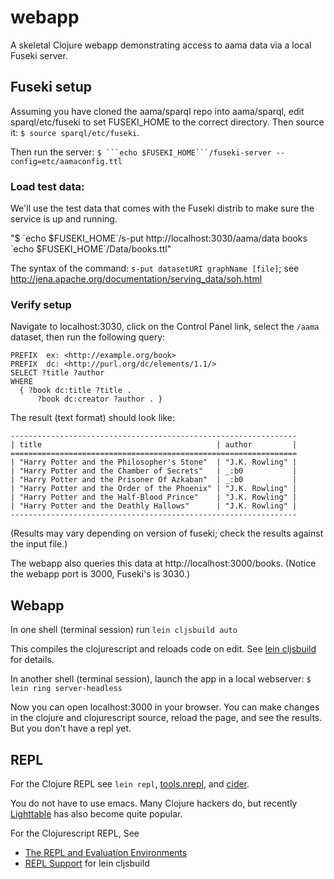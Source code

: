 # webapp

A skeletal Clojure webapp demonstrating access to aama data via a local Fuseki server. 

## Fuseki setup

Assuming you have cloned the aama/sparql repo into aama/sparql, edit
sparql/etc/fuseki to set FUSEKI_HOME to the correct directory.  Then
source it: `$ source sparql/etc/fuseki`.

Then run the server:  `$ ```echo $FUSEKI_HOME```/fuseki-server --config=etc/aamaconfig.ttl`

### Load test data:

We'll use the test data that comes with the Fuseki distrib to make
sure the service is up and running.

"$ \`echo $FUSEKI_HOME\`/s-put http://localhost:3030/aama/data books \`echo $FUSEKI_HOME\`/Data/books.ttl"

The syntax of the command:  `s-put datasetURI graphName [file]`; see http://jena.apache.org/documentation/serving_data/soh.html

### Verify setup

Navigate to localhost:3030, click on the Control Panel link,
select the `/aama` dataset, then run the following query:

```
PREFIX  ex: <http://example.org/book>
PREFIX  dc: <http://purl.org/dc/elements/1.1/>
SELECT ?title ?author
WHERE
  { ?book dc:title ?title .
      ?book dc:creator ?author . }
```

The result (text format) should look like:

```
----------------------------------------------------------------
| title                                       | author         |
================================================================
| "Harry Potter and the Philosopher's Stone"  | "J.K. Rowling" |
| "Harry Potter and the Chamber of Secrets"   | _:b0           |
| "Harry Potter and the Prisoner Of Azkaban"  | _:b0           |
| "Harry Potter and the Order of the Phoenix" | "J.K. Rowling" |
| "Harry Potter and the Half-Blood Prince"    | "J.K. Rowling" |
| "Harry Potter and the Deathly Hallows"      | "J.K. Rowling" |
----------------------------------------------------------------
```

(Results may vary depending on version of fuseki; check the results
against the input file.)

The webapp also queries this data at http://localhost:3000/books.
(Notice the webapp port is 3000, Fuseki's is 3030.)

## Webapp

In one shell (terminal session) run ``lein cljsbuild auto ``

This compiles the clojurescript and reloads code on edit.  See
[lein cljsbuild](https://github.com/emezeske/lein-cljsbuild) for
details.

In another shell (terminal session), launch the app in a local
webserver: ``$ lein ring server-headless``

Now you can open localhost:3000 in your browser.  You can make changes
in the clojure and clojurescript source, reload the page, and see the
results.  But you don't have a repl yet.

## REPL

For the Clojure REPL see `lein repl`,
[tools.nrepl](https://github.com/clojure/tools.nrepl), and
[cider](https://github.com/clojure-emacs/cider).

You do not have to use emacs.  Many Clojure hackers do, but recently
[Lighttable](http://www.chris-granger.com/lighttable/) has also become
quite popular.

For the Clojurescript REPL, See
* [The REPL and Evaluation Environments](https://github.com/clojure/clojurescript/wiki/The-REPL-and-Evaluation-Environments)
* [REPL Support](https://github.com/emezeske/lein-cljsbuild/blob/1.0.3/doc/REPL.md) for lein cljsbuild
